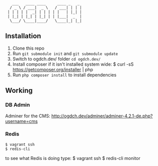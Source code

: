       ___   ____ ____     ____ _   _ 
      / _ \ / ___|  _ \   / ___| | | |
     | | | | |  _| | | | | |   | |_| |
     | |_| | |_| | |_| | | |___|  _  |
      \___/ \____|____/   \____|_| |_|
                                      
                                      
## Installation

1. Clone this repo
2. Run `git submodule init` and `git submodule update`
3. Switch to ogdch.dev/ folder `cd ogdch.dev/`
4. Install composer if it isn't installed system wide:
    $ curl -sS https://getcomposer.org/installer | php
5. Run `php composer install` to install dependencies

## Working

### DB Admin
Adminer for the CMS: http://ogdch.dev/adminer/adminer-4.2.1-de.php?username=cms

### Redis
    $ vagrant ssh
    $ redis-cli
    
to see what Redis is doing type:
    $ vagrant ssh
    $ redis-cli monitor